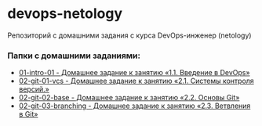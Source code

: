 # devops-netology
Репозиторий с домашними задания с курса DevOps-инженер (netology)

### Папки c домашними заданиями:
- [01-intro-01 - Домашнее задание к занятию «1.1. Введение в DevOps»](https://github.com/Bura-M/devops-netology/tree/main/01-intro-01)
- [02-git-01-vcs - Домашнее задание к занятию «2.1. Системы контроля версий.»](https://github.com/Bura-M/devops-netology/tree/main/02-git-01-vcs)
- [02-git-02-base - Домашнее задание к занятию «2.2. Основы Git»](https://github.com/Bura-M/devops-netology/tree/main/02-git-02-base)
- [02-git-03-branching - Домашнее задание к занятию «2.3. Ветвления в Git»](https://github.com/Bura-M/devops-netology/tree/main/02-git-03-branching)